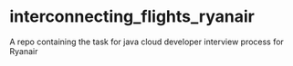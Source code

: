 # interconnecting_flights_ryanair
A repo containing the task for java cloud developer interview process for Ryanair
